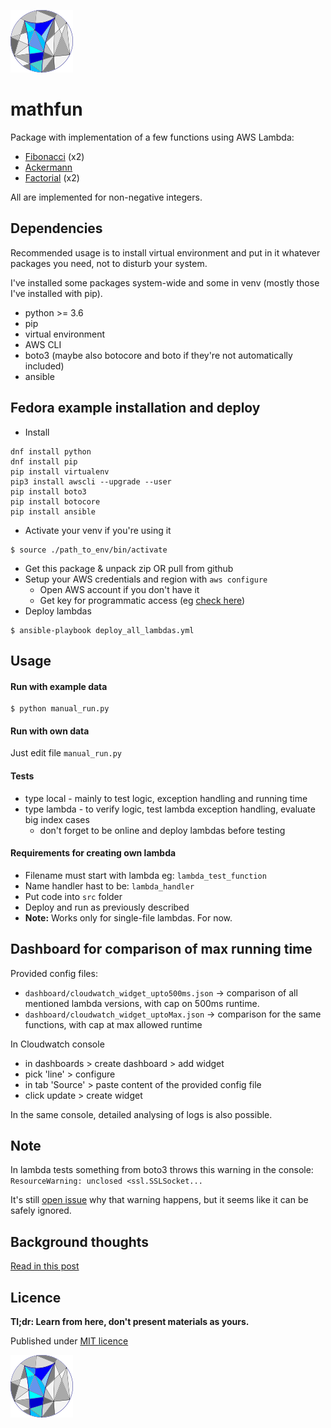 ![logo](repo-code.png)

# mathfun

Package with implementation of a few functions using AWS Lambda:
- [Fibonacci](https://en.wikipedia.org/wiki/Fibonacci_number) (x2)
- [Ackermann](https://en.wikipedia.org/wiki/Ackermann_function)
- [Factorial](https://en.wikipedia.org/wiki/Factorial) (x2)

All are implemented for non-negative integers.


## Dependencies

Recommended usage is to install virtual environment
and put in it whatever packages you need, not to disturb your system.

I've installed some packages system-wide and some in venv
(mostly those I've installed with pip).

- python >= 3.6
- pip
- virtual environment
- AWS CLI
- boto3 (maybe also botocore and boto if they're not automatically included)
- ansible

## Fedora example installation and deploy

- Install
```
dnf install python
dnf install pip
pip install virtualenv
pip3 install awscli --upgrade --user
pip install boto3
pip install botocore
pip install ansible
```
- Activate your venv if you're using it
```
$ source ./path_to_env/bin/activate
```
- Get this package & unpack zip OR pull from github
- Setup your AWS credentials and region with `aws configure`
  + Open AWS account if you don't have it
  + Get key for programmatic access
  (eg [check here](https://hackernoon.com/creating-serverless-functions-with-python-and-aws-lambda-901d202d45dc))
- Deploy lambdas
```
$ ansible-playbook deploy_all_lambdas.yml
```

## Usage
#### Run with example data

```
$ python manual_run.py
```

#### Run with own data
Just edit file `manual_run.py`

#### Tests
- type local - mainly to test logic, exception handling and running time
- type lambda - to verify logic, test lambda exception handling, evaluate
 big index cases
  + don't forget to be online and deploy lambdas before testing

#### Requirements for creating own lambda
- Filename must start with lambda eg: `lambda_test_function`
- Name handler hast to be: `lambda_handler`
- Put code into `src` folder
- Deploy and run as previously described
- **Note:** Works only for single-file lambdas. For now.


## Dashboard for comparison of max running time
Provided config files:
- `dashboard/cloudwatch_widget_upto500ms.json`
  -> comparison of all mentioned lambda versions, with cap on 500ms runtime.
- `dashboard/cloudwatch_widget_uptoMax.json`
  -> comparison for the same functions, with cap at max allowed runtime

In Cloudwatch console
- in dashboards > create dashboard > add widget
- pick 'line' > configure
- in tab 'Source' > paste content of the provided config file
- click update > create widget


In the same console, detailed analysing of logs is also possible.

## Note
In lambda tests something from boto3 throws this warning in the console:
`ResourceWarning: unclosed <ssl.SSLSocket...`

It's still [open issue](https://github.com/boto/boto3/issues/454)
why that warning happens, but it seems like it can be safely ignored.

## Background thoughts
[Read in this post](https://inesucrvenom.github.io/2019/03/aws-lambda-mathfun.html)

## Licence
**Tl;dr: Learn from here, don't present materials as yours.**

Published under [MIT licence](LICENCE)

![logo](repo-code.png)
